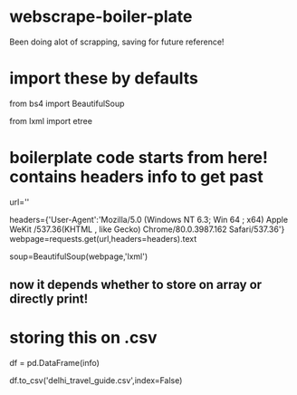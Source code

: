 # webscrape-boiler-plate
Been doing alot of scrapping, saving for future reference!

# import these by defaults

from bs4 import BeautifulSoup

from lxml import etree


# boilerplate code starts from here! contains headers info to get past
url=''

headers={'User-Agent':'Mozilla/5.0 (Windows NT 6.3; Win 64 ; x64) Apple WeKit /537.36(KHTML , like Gecko) Chrome/80.0.3987.162 Safari/537.36'}
webpage=requests.get(url,headers=headers).text

soup=BeautifulSoup(webpage,'lxml')

## now it depends whether to store on array or directly print!

# storing this on .csv
df = pd.DataFrame(info)

df.to_csv('delhi_travel_guide.csv',index=False)


